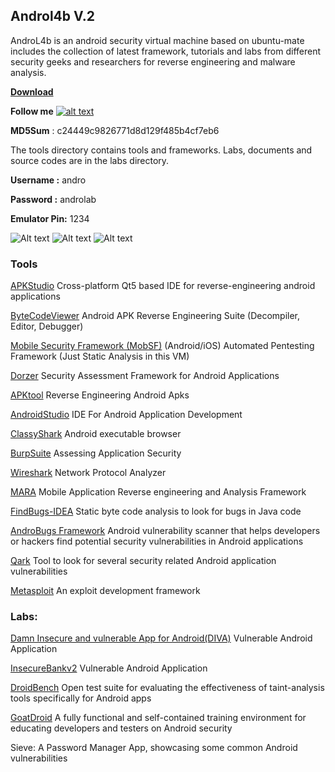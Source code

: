## **Androl4b V.2**
 
AndroL4b is an android security virtual machine based on ubuntu-mate includes the collection of latest framework, tutorials and labs from different security geeks and researchers for reverse engineering and malware analysis.

[**Download**](https://docs.google.com/uc?id=0B6UbtYzkoH90aGZuclRUczhfa0k&export=download)
 
[1.1]: http://i.imgur.com/wWzX9uB.png
[1]: http://www.twitter.com/s3cdev

**Follow me** [![alt text][1.1]][1]



**MD5Sum** : c24449c9826771d8d129f485b4cf7eb6

The tools directory contains tools and frameworks.
Labs, documents and source codes are in the labs directory.

**Username :** andro

**Password :** androlab

**Emulator Pin:** 1234

 


![Alt text](http://oi67.tinypic.com/oa6mtc.jpg)
![Alt text](http://oi66.tinypic.com/juwq3p.jpg)
![Alt text](http://oi68.tinypic.com/2n8srvl.jpg)







### **Tools**
 

[APKStudio](https://github.com/vaibhavpandeyvpz/apkstudio)
  Cross-platform Qt5 based IDE for reverse-engineering android applications
 
[ByteCodeViewer](https://github.com/konloch/bytecode-viewer)
 Android APK Reverse Engineering Suite (Decompiler, Editor, Debugger)
 
[Mobile Security Framework (MobSF)](https://github.com/ajinabraham/Mobile-Security-Framework-MobSF)
(Android/iOS) Automated Pentesting Framework (Just Static Analysis in this VM)
 
[Dorzer](https://github.com/mwrlabs/drozer)
 Security Assessment Framework for Android Applications
 
 [APKtool](https://github.com/iBotPeaches/Apktool)
  Reverse Engineering Android Apks
  
  [AndroidStudio](http://developer.android.com/tools/studio/index.html)
   IDE For Android Application Development
 
[ClassyShark](https://github.com/google/android-classyshark) 
  Android executable browser
 
[BurpSuite](https://portswigger.net/burp)
  Assessing Application Security
 
[Wireshark](https://www.wireshark.org)
 Network Protocol Analyzer
 
[MARA](https://github.com/xtiankisutsa/MARA_Framework)
  Mobile Application Reverse engineering and Analysis Framework
  
[FindBugs-IDEA](http://findbugs.sourceforge.net/)
   Static byte code analysis to look for bugs in Java code 
   
[AndroBugs Framework](https://github.com/AndroBugs/AndroBugs_Framework)
    Android vulnerability scanner that helps developers or hackers find potential security vulnerabilities in Android applications
    
 [Qark](https://github.com/linkedin/qark)
    Tool to look for several security related Android application vulnerabilities
 
 [Metasploit](http://www.metasploit.com)
   An exploit development framework
 
### Labs:
 
[Damn Insecure and vulnerable App for Android(DIVA)](https://github.com/payatu/diva-android)
  Vulnerable Android Application
  
  [InsecureBankv2](https://github.com/dineshshetty/Android-InsecureBankv2)
   Vulnerable Android Application
   
   [DroidBench](https://github.com/secure-software-engineering/DroidBench)
   Open test suite for evaluating the effectiveness of taint-analysis tools specifically for Android apps
   
   [GoatDroid](https://github.com/jackMannino/OWASP-GoatDroid-Project)
    A fully functional and self-contained training environment for educating developers and testers on Android security
   
   Sieve: A Password Manager App, showcasing some common Android vulnerabilities
   
   

